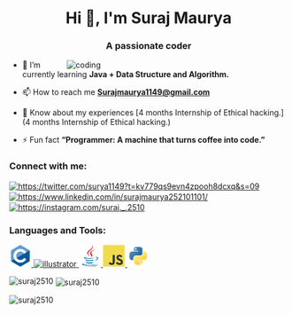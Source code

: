 <h1 align="center">Hi 👋, I'm Suraj Maurya</h1>
<h3 align="center">A passionate coder</h3>
<img align= "right" alt="coding" width="400" src= "https://user-images.githubusercontent.com/55389276/140866485-8fb1c876-9a8f-4d6a-98dc-08c4981eaf70.gif">

- 🌱 I’m currently learning **Java + Data Structure and Algorithm.**

- 📫 How to reach me **Surajmaurya1149@gmail.com**

- 📄 Know about my experiences [4 months Internship of Ethical hacking.](4 months Internship of Ethical hacking.)

- ⚡ Fun fact **“Programmer: A machine that turns coffee into code.”**

<h3 align="left">Connect with me:</h3>
<p align="left">
<a href="https://twitter.com/https://twitter.com/surya1149?t=kv779qs9evn4zpooh8dcxq&s=09" target="blank"><img align="center" src="https://raw.githubusercontent.com/rahuldkjain/github-profile-readme-generator/master/src/images/icons/Social/twitter.svg" alt="https://twitter.com/surya1149?t=kv779qs9evn4zpooh8dcxq&s=09" height="30" width="40" /></a>
<a href="https://linkedin.com/in/https://www.linkedin.com/in/suraj-maurya-a94a15254" target="blank"><img align="center" src="https://raw.githubusercontent.com/rahuldkjain/github-profile-readme-generator/master/src/images/icons/Social/linked-in-alt.svg" alt="https://www.linkedin.com/in/surajmaurya252101101/" height="30" width="40" /></a>
<a href="https://instagram.com/https://instagram.com/suraj._.2510" target="blank"><img align="center" src="https://raw.githubusercontent.com/rahuldkjain/github-profile-readme-generator/master/src/images/icons/Social/instagram.svg" alt="https://instagram.com/suraj._.2510" height="30" width="40" /></a>
</p>

<h3 align="left">Languages and Tools:</h3>
<p align="left"> <a href="https://www.cprogramming.com/" target="_blank" rel="noreferrer"> <img src="https://raw.githubusercontent.com/devicons/devicon/master/icons/c/c-original.svg" alt="c" width="40" height="40"/> </a> <a href="https://www.adobe.com/in/products/illustrator.html" target="_blank" rel="noreferrer"> <img src="https://www.vectorlogo.zone/logos/adobe_illustrator/adobe_illustrator-icon.svg" alt="illustrator" width="40" height="40"/> </a> <a href="https://www.java.com" target="_blank" rel="noreferrer"> <img src="https://raw.githubusercontent.com/devicons/devicon/master/icons/java/java-original.svg" alt="java" width="40" height="40"/> </a> <a href="https://developer.mozilla.org/en-US/docs/Web/JavaScript" target="_blank" rel="noreferrer"> <img src="https://raw.githubusercontent.com/devicons/devicon/master/icons/javascript/javascript-original.svg" alt="javascript" width="40" height="40"/> </a> <a href="https://www.python.org" target="_blank" rel="noreferrer"> <img src="https://raw.githubusercontent.com/devicons/devicon/master/icons/python/python-original.svg" alt="python" width="40" height="40"/> </a> </p>

<p><img align="left" src="https://github-readme-stats.vercel.app/api/top-langs?username=suraj2510&show_icons=true&locale=en&layout=compact" alt="suraj2510" /></p>

<p>&nbsp;<img align="center" src="https://github-readme-stats.vercel.app/api?username=suraj2510&show_icons=true&locale=en" alt="suraj2510" /></p>

<p><img align="center" src="https://github-readme-streak-stats.herokuapp.com/?user=suraj2510&" alt="suraj2510" /></p>


